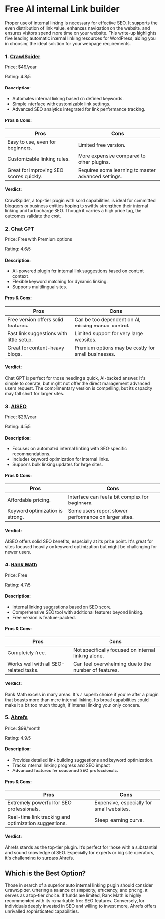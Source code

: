 # Free AI internal Link builder
Proper use of internal linking is necessary for effective SEO. It supports the even distribution of link value, enhances navigation on the website, and ensures visitors spend more time on your website. This write-up highlights five leading automatic internal linking resources for WordPress, aiding you in choosing the ideal solution for your webpage requirements.

### 1. [CrawlSpider](https://www.crawlspider.com/)

Price: $49/year

Rating: 4.8/5

#### Description:

* Automates internal linking based on defined keywords.
* Simple interface with customizable link settings.
* Advanced SEO analytics integrated for link performance tracking.

#### Pros & Cons:

|Pros|Cons|
| --- | --- |
|Easy to use, even for beginners.|Limited free version.|
|Customizable linking rules.|More expensive compared to other plugins.|
|Great for improving SEO scores quickly.|Requires some learning to master advanced settings.|

#### Verdict:

CrawlSpider, a top-tier plugin with solid capabilities, is ideal for committed bloggers or business entities hoping to swiftly strengthen their internal linking and turbocharge SEO. Though it carries a high price tag, the outcomes validate the cost.

### 2. Chat GPT

Price: Free with Premium options

Rating: 4.6/5

#### Description:

* AI-powered plugin for internal link suggestions based on content context.
* Flexible keyword matching for dynamic linking.
* Supports multilingual sites.

#### Pros & Cons:

|Pros|Cons|
| --- | --- |
|Free version offers solid features.|Can be too dependent on AI, missing manual control.|
|Fast link suggestions with little setup.|Limited support for very large websites.|
|Great for content-heavy blogs.|Premium options may be costly for small businesses.|

#### Verdict:

Chat GPT is perfect for those needing a quick, AI-backed answer. It's simple to operate, but might not offer the direct management advanced users request. The complimentary version is compelling, but its capacity may fall short for larger sites.

### 3. [AISEO](https://aioseo.com/how-to-add-internal-links-in-wordpress/)

Price: $29/year

Rating: 4.5/5

#### Description:

* Focuses on automated internal linking with SEO-specific recommendations.
* Includes keyword optimization for internal links.
* Supports bulk linking updates for large sites.

#### Pros & Cons:

|Pros|Cons|
| --- | --- |
|Affordable pricing.|Interface can feel a bit complex for beginners.|
|Keyword optimization is strong.|Some users report slower performance on larger sites.|

#### Verdict:

AISEO offers solid SEO benefits, especially at its price point. It's great for sites focused heavily on keyword optimization but might be challenging for newer users.

### 4. [Rank Math](https://www.googleadservices.com/pagead/aclk?sa=L&ai=DChcSEwi28N_b1cKIAxUuq0sFHRyaDjcYABAAGgJzZg&co=1&ase=2&gclid=CjwKCAjw6JS3BhBAEiwAO9waF4WF9O7zeyMe0eXTTEAlm6qBMa4XROMH0PES3nZSALS12nY3h-I92hoCQToQAvD_BwE&ohost=www.google.com&cid=CAESVuD2ecosM-tE1eXtDrPy0LI7EsH7es0PnvM8IgqFo03H1tfKiBQvlxAS9Sse0zlJrCV7k0jO5xTtyOQ6vOfmv-EKs78rxeAWeHcaC8T8yBMdRzlQB-0b&sig=AOD64_0yp1mqf6t62NH4x1Vylp32zvr3vg&q&nis=4&adurl&ved=2ahUKEwjfztrb1cKIAxUPRWwGHdiBJCkQ0Qx6BAgbEAE)

Price: Free

Rating: 4.7/5

#### Description:

* Internal linking suggestions based on SEO score.
* Comprehensive SEO tool with additional features beyond linking.
* Free version is feature-packed.

#### Pros & Cons:

|Pros|Cons|
| --- | --- |
|Completely free.|Not specifically focused on internal linking alone.|
|Works well with all SEO-related tasks.|Can feel overwhelming due to the number of features.|

#### Verdict:

Rank Math excels in many areas. It's a superb choice if you're after a plugin that boasts more than mere internal linking. Its broad capabilities could make it a bit too much though, if internal linking your only concern.
### 5. [Ahrefs](https://ahrefs.com/wordpress-seo-plugin)

Price: $99/month

Rating: 4.9/5

#### Description:

* Provides detailed link building suggestions and keyword optimization.
* Tracks internal linking progress and SEO impact.
* Advanced features for seasoned SEO professionals.

#### Pros & Cons:

|Pros|Cons|
| --- | --- |
|Extremely powerful for SEO professionals.|Expensive, especially for small websites.|
|Real-time link tracking and optimization suggestions.|Steep learning curve.|

#### Verdict:

Ahrefs stands as the top-tier plugin. It's perfect for those with a substantial and sound knowledge of SEO. Especially for experts or big site operators, it's challenging to surpass Ahrefs.

## Which is the Best Option?

Those in search of a superior auto internal linking plugin should consider CrawlSpider. Offering a balance of simplicity, efficiency, and pricing, it serves as a top-tier choice. If funds are limited, Rank Math is highly recommended with its remarkable free SEO features. Conversely, for individuals deeply invested in SEO and willing to invest more, Ahrefs offers unrivalled sophisticated capabilities.
